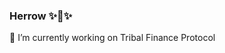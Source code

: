 ### Herrow ✨👋✨
🔭 I’m currently working on Tribal Finance Protocol

<!-- ![0xj4r's GitHub stats](https://github-readme-stats.vercel.app/api?username=0xj4r&show_icons=true&theme=dark&count_private=true&include_all_commits=true) -->
<!-- **0xj4r/0xj4r** is a ✨ _special_ ✨ repository because its `README.md` (this file) appears on your GitHub profile.

Here are some ideas to get you started:

- 🔭 I’m currently working on ...
- 🌱 I’m currently learning ...
- 👯 I’m looking to collaborate on ...
- 🤔 I’m looking for help with ...
- 💬 Ask me about ...
- 📫 How to reach me: ...
- 😄 Pronouns: ...
- ⚡ Fun fact: ...
-->
